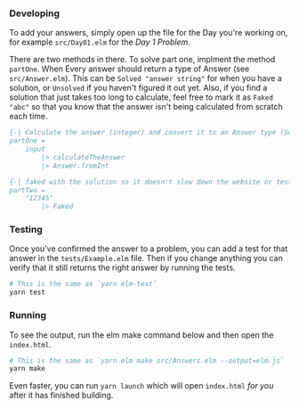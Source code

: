 ### Developing

To add your answers, simply open up the file for the Day you're working on, for example
`src/Day01.elm` for the *Day 1 Problem*.

There are two methods in there. To solve part one, implment the method `partOne`. When Every answer
should return a type of Answer (see `src/Answer.elm`). This can be `Solved "answer string"` for when
you have a solution, or `Unsolved` if you haven't figured it out yet. Also, if you find a solution
that just takes too long to calculate, feel free to mark it as `Faked "abc"` so that you know that
the answer isn't being calculated from scratch each time.

```elm
{-| Calculate the answer (integer) and convert it to an Answer type (Solved String).
partOne =
    input
        |> calculateTheAnswer
        |> Answer.fromInt

{-| faked with the solution so it doesn't slow down the website or tests -}
partTwo =
    "12345"
        |> Faked
```

### Testing

Once you've confirmed the answer to a problem, you can add a test for that answer in the `tests/Example.elm` file. Then if you change anything you can verify that it still returns the right answer by running the tests.

```bash
# This is the same as `yarn elm-test`
yarn test
```

### Running

To see the output, run the elm make command below and then open the `index.html`.

```bash
# This is the same as `yarn elm make src/Answers.elm --output=elm.js`
yarn make
```

Even faster, you can run `yarn launch` which will open `index.html` _for you_ after it has finished building.
